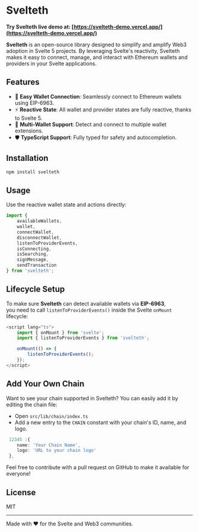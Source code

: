 # Svelteth

**Try Svelteth live demo at: [https://svelteth-demo.vercel.app/](https://svelteth-demo.vercel.app/)**

**Svelteth** is an open-source library designed to simplify and amplify Web3 adoption in Svelte 5 projects. By leveraging Svelte's reactivity, Svelteth makes it easy to connect, manage, and interact with Ethereum wallets and providers in your Svelte applications.

## Features

- 🔗 **Easy Wallet Connection**: Seamlessly connect to Ethereum wallets using EIP-6963.
- ⚡ **Reactive State**: All wallet and provider states are fully reactive, thanks to Svelte 5.
- 🦊 **Multi-Wallet Support**: Detect and connect to multiple wallet extensions.
- 🛡️ **TypeScript Support**: Fully typed for safety and autocompletion.

## Installation

```bash
npm install svelteth
```

## Usage

Use the reactive wallet state and actions directly:

```typescript
import {
	availableWallets,
	wallet,
	connectWallet,
	disconnectWallet,
	listenToProviderEvents,
	isConnecting,
	isSearching,
	signMessage,
	sendTransaction
} from 'svelteth';
```

## Lifecycle Setup

To make sure **Svelteth** can detect available wallets via **EIP-6963**,  
you need to call `listenToProviderEvents()` inside the Svelte `onMount` lifecycle:

```typescript
<script lang="ts">
	import { onMount } from 'svelte';
	import { listenToProviderEvents } from 'svelteth';

	onMount(() => {
		listenToProviderEvents();
	});
</script>
```

## Add Your Own Chain

Want to see your chain supported in Svelteth? You can easily add it by editing the chain file:

- Open `src/lib/chain/index.ts`
- Add a new entry to the `CHAIN` constant with your chain's ID, name, and logo.

```typescript
 12345 :{
	name: 'Your Chain Name',
	logo: 'URL to your chain logo'
 },
```

Feel free to contribute with a pull request on GitHub to make it available for everyone!

## License

MIT

---

Made with ❤️ for the Svelte and Web3 communities.
